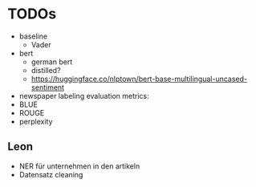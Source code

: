 # TODOs

- baseline
    - Vader
- bert
    - german bert
    - distilled?
    - https://huggingface.co/nlptown/bert-base-multilingual-uncased-sentiment
- newspaper labeling evaluation metrics:
- BLUE
- ROUGE
- perplexity


## Leon

- NER für unternehmen in den artikeln
- Datensatz cleaning
